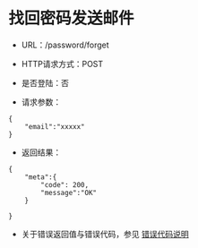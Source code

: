 # 找回密码发送邮件

- URL：/password/forget 

- HTTP请求方式：POST

- 是否登陆：否

- 请求参数：

```
{
    "email":"xxxxx"
}
```

- 返回结果：

```
{
    "meta":{
        "code": 200,
        "message":"OK"
    } 
    
}
```

- 关于错误返回值与错误代码，参见 [错误代码说明](../README.md)

